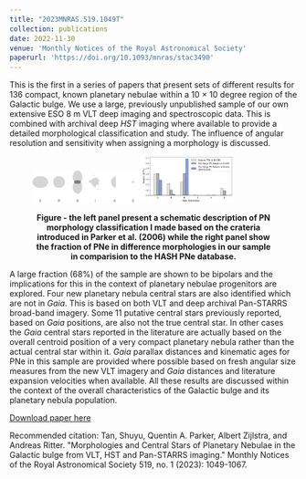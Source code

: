 ```yaml
---
title: "2023MNRAS.519.1049T"
collection: publications
date: 2022-11-30
venue: 'Monthly Notices of the Royal Astronomical Society'
paperurl: 'https://doi.org/10.1093/mnras/stac3490'
---
```

This is the first in a series of papers that present sets of different results for 136 compact, known planetary nebulae within a 10 × 10 degree region of the Galactic bulge. We use a large, previously unpublished sample of our own extensive ESO 8 m VLT deep imaging and spectroscopic data. This is combined with archival deep _HST_ imaging where available to provide a detailed morphological classification and study. The influence of angular resolution and sensitivity when assigning a morphology is discussed.
<figure>
<p float="center">
<img src="/images/ERBIAS.png" alt="" style="margin: 0; width:45%"/><img src="/images/morpo_fraction.png" alt="" style="margin: 0; width:38%"/>
</p>
<figcaption align = "center"><b>Figure - the left panel present a schematic description of PN morphology classification I made based on the crateria introduced in Parker et al. (2006) while the right panel show the fraction of PNe in difference morphologies in our sample in comparision to the HASH PNe database.</b></figcaption>
</figure>

A large fraction (68%) of the sample are shown to be bipolars and the implications for this in the context of planetary nebulae progenitors are explored. Four new planetary nebula central stars are also identified which are not in _Gaia_. This is based on both VLT and deep archival Pan-STARRS broad-band imagery. Some 11 putative central stars previously reported, based on _Gaia_ positions, are also not the true central star. In other cases the _Gaia_ central stars reported in the literature are actually based on the overall centroid position of a very compact planetary nebula rather than the actual central star within it. _Gaia_ parallax distances and kinematic ages for PNe in this sample are provided where possible based on fresh angular size measures from the new VLT imagery and _Gaia_ distances and literature expansion velocities when available. All these results are discussed within the context of the overall characteristics of the Galactic bulge and its planetary nebula population.

[Download paper here](https://doi.org/10.1093/mnras/stac3490)

Recommended citation: Tan, Shuyu, Quentin A. Parker, Albert Zijlstra, and Andreas Ritter. "Morphologies and Central Stars of Planetary Nebulae in the Galactic bulge from VLT, HST and Pan-STARRS imaging." Monthly Notices of the Royal Astronomical Society 519, no. 1 (2023): 1049-1067.
